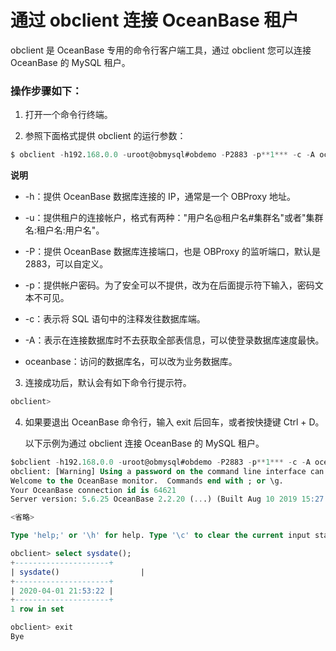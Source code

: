 通过 obclient 连接 OceanBase 租户 
================================================

obclient 是 OceanBase 专用的命令行客户端工具，通过 obclient 您可以连接 OceanBase 的 MySQL 租户。

### 操作步骤如下： 

1. 打开一个命令行终端。

2. 参照下面格式提供 obclient 的运行参数：

```sql
$ obclient -h192.168.0.0 -uroot@obmysql#obdemo -P2883 -p**1*** -c -A oceanbase
```

**说明**

* -h：提供 OceanBase 数据库连接的 IP，通常是一个 OBProxy 地址。

* -u：提供租户的连接帐户，格式有两种："用户名@租户名#集群名"或者"集群名:租户名:用户名"。

* -P：提供 OceanBase 数据库连接端口，也是 OBProxy 的监听端口，默认是 2883，可以自定义。

* -p：提供帐户密码。为了安全可以不提供，改为在后面提示符下输入，密码文本不可见。

* -c：表示将 SQL 语句中的注释发往数据库端。

* -A：表示在连接数据库时不去获取全部表信息，可以使登录数据库速度最快。

* oceanbase：访问的数据库名，可以改为业务数据库。

3. 连接成功后，默认会有如下命令行提示符。

```sql
obclient>
```

4. 如果要退出 OceanBase 命令行，输入 exit 后回车，或者按快捷键 Ctrl + D。

   以下示例为通过 obclient 连接 OceanBase 的 MySQL 租户。

```sql
$obclient -h192.168.0.0 -uroot@obmysql#obdemo -P2883 -p**1*** -c -A oceanbase
obclient: [Warning] Using a password on the command line interface can be insecure.
Welcome to the OceanBase monitor.  Commands end with ; or \g.
Your OceanBase connection id is 64621
Server version: 5.6.25 OceanBase 2.2.20 (...) (Built Aug 10 2019 15:27:33)

<省略>

Type 'help;' or '\h' for help. Type '\c' to clear the current input statement.

obclient> select sysdate();
+---------------------+
| sysdate()                  |
+---------------------+
| 2020-04-01 21:53:22 |
+---------------------+
1 row in set

obclient> exit
Bye
```



